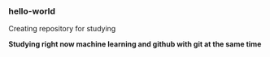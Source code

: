 ### hello-world
Creating repository for studying

**Studying right now machine learning and github with git at the same time**
